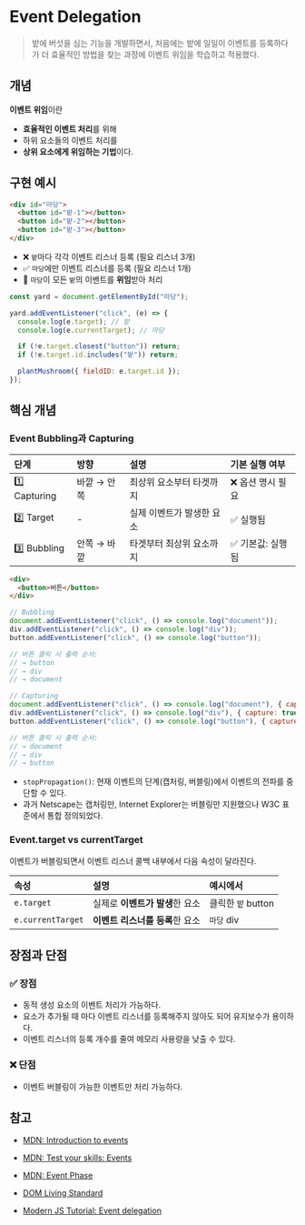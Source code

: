# Event Delegation

> 밭에 버섯을 심는 기능을 개발하면서, 처음에는 밭에 일일이 이벤트를 등록하다가 더 효율적인 방법을 찾는 과정에 이벤트 위임을 학습하고 적용했다.

## 개념

**이벤트 위임**이란

- **효율적인 이벤트 처리**를 위해
- 하위 요소들의 이벤트 처리를
- **상위 요소에게 위임하는 기법**이다.

## 구현 예시

```html
<div id="마당">
  <button id="밭-1"></button>
  <button id="밭-2"></button>
  <button id="밭-3"></button>
</div>
```

- ❌ `밭`마다 각각 이벤트 리스너 등록 (필요 리스너 3개)
- ✅ `마당`에만 이벤트 리스너를 등록 (필요 리스너 1개)
- 🎯 `마당`이 모든 `밭`의 이벤트를 **위임**받아 처리

```javascript
const yard = document.getElementById("마당");

yard.addEventListener("click", (e) => {
  console.log(e.target); // 밭
  console.log(e.currentTarget); // 마당

  if (!e.target.closest("button")) return;
  if (!e.target.id.includes("밭")) return;

  plantMushroom({ fieldID: e.target.id });
});
```

## 핵심 개념

### Event Bubbling과 Capturing

| 단계         | 방향        | 설명                      | 기본 실행 여부    |
| :----------- | :---------- | :------------------------ | :---------------- |
| 1️⃣ Capturing | 바깥 → 안쪽 | 최상위 요소부터 타겟까지  | ❌ 옵션 명시 필요 |
| 2️⃣ Target    | -           | 실제 이벤트가 발생한 요소 | ✅ 실행됨         |
| 3️⃣ Bubbling  | 안쪽 → 바깥 | 타겟부터 최상위 요소까지  | ✅ 기본값: 실행됨 |

```html
<div>
  <button>버튼</button>
</div>
```

```javascript
// Bubbling
document.addEventListener("click", () => console.log("document"));
div.addEventListener("click", () => console.log("div"));
button.addEventListener("click", () => console.log("button"));

// 버튼 클릭 시 출력 순서:
// → button
// → div
// → document
```

```javascript
// Capturing
document.addEventListener("click", () => console.log("document"), { capture: true });
div.addEventListener("click", () => console.log("div"), { capture: true });
button.addEventListener("click", () => console.log("button"), { capture: true });

// 버튼 클릭 시 출력 순서:
// → document
// → div
// → button
```

- `stopPropagation()`: 현재 이벤트의 단계(캡처링, 버블링)에서 이벤트의 전파를 중단할 수 있다.
- 과거 Netscape는 캡처링만, Internet Explorer는 버블링만 지원했으나 W3C 표준에서 통합 정의되었다.

### Event.target vs currentTarget

이벤트가 버블링되면서 이벤트 리스너 콜백 내부에서 다음 속성이 달라진다.

| 속성              | 설명                            | 예시에서           |
| :---------------- | :------------------------------ | :----------------- |
| `e.target`        | 실제로 **이벤트가 발생**한 요소 | 클릭한 `밭` button |
| `e.currentTarget` | **이벤트 리스너를 등록**한 요소 | `마당` div         |

## 장점과 단점

### ✅ 장점

- 동적 생성 요소의 이벤트 처리가 가능하다.
- 요소가 추가될 때 마다 이벤트 리스너를 등록해주지 않아도 되어 유지보수가 용이하다.
- 이벤트 리스너의 등록 개수를 줄여 메모리 사용량을 낮출 수 있다.

### ❌ 단점

- 이벤트 버블링이 가능한 이벤트만 처리 가능하다.

## 참고

- [MDN: Introduction to events](https://developer.mozilla.org/en-US/docs/Learn_web_development/Core/Scripting/Events)

- [MDN: Test your skills: Events](https://developer.mozilla.org/en-US/docs/Learn_web_development/Core/Scripting/Test_your_skills/Events)
- [MDN: Event Phase](https://developer.mozilla.org/en-US/docs/Web/API/Event/eventPhase)
- [DOM Living Standard](https://dom.spec.whatwg.org/)
- [Modern JS Tutorial: Event delegation](https://ko.javascript.info/event-delegation)
